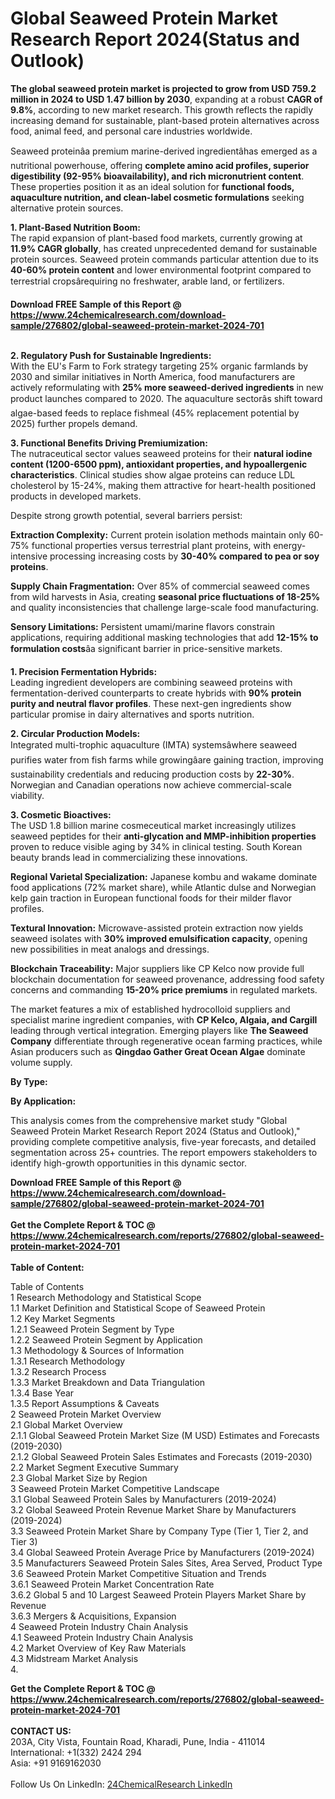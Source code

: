<h1>Global Seaweed Protein Market Research Report 2024(Status and Outlook)</h1><p><strong>The global seaweed protein market is projected to grow from USD 759.2 million in 2024 to USD 1.47 billion by 2030</strong>, expanding at a robust <strong>CAGR of 9.8%</strong>, according to new market research. This growth reflects the rapidly increasing demand for sustainable, plant-based protein alternatives across food, animal feed, and personal care industries worldwide.</p><p>Seaweed proteinâa premium marine-derived ingredientâhas emerged as a nutritional powerhouse, offering <strong>complete amino acid profiles, superior digestibility (92-95% bioavailability), and rich micronutrient content</strong>. These properties position it as an ideal solution for <strong>functional foods, aquaculture nutrition, and clean-label cosmetic formulations</strong> seeking alternative protein sources.</p><p><strong>1. Plant-Based Nutrition Boom:</strong><br>
The rapid expansion of plant-based food markets, currently growing at <strong>11.9% CAGR globally</strong>, has created unprecedented demand for sustainable protein sources. Seaweed protein commands particular attention due to its <strong>40-60% protein content</strong> and lower environmental footprint compared to terrestrial cropsârequiring no freshwater, arable land, or fertilizers.</p><div><b>Download FREE Sample of this Report @ 
            <a href="https://www.24chemicalresearch.com/download-sample/276802/global-seaweed-protein-market-2024-701">
            https://www.24chemicalresearch.com/download-sample/276802/global-seaweed-protein-market-2024-701</a></b></div><br><p><strong>2. Regulatory Push for Sustainable Ingredients:</strong><br>
With the EU's Farm to Fork strategy targeting 25% organic farmlands by 2030 and similar initiatives in North America, food manufacturers are actively reformulating with <strong>25% more seaweed-derived ingredients</strong> in new product launches compared to 2020. The aquaculture sectorâs shift toward algae-based feeds to replace fishmeal (45% replacement potential by 2025) further propels demand.</p><p><strong>3. Functional Benefits Driving Premiumization:</strong><br>
The nutraceutical sector values seaweed proteins for their <strong>natural iodine content (1200-6500 ppm), antioxidant properties, and hypoallergenic characteristics</strong>. Clinical studies show algae proteins can reduce LDL cholesterol by 15-24%, making them attractive for heart-health positioned products in developed markets.</p><p>Despite strong growth potential, several barriers persist:</p><p><strong>Extraction Complexity:</strong> Current protein isolation methods maintain only 60-75% functional properties versus terrestrial plant proteins, with energy-intensive processing increasing costs by <strong>30-40% compared to pea or soy proteins</strong>.</p><p><strong>Supply Chain Fragmentation:</strong> Over 85% of commercial seaweed comes from wild harvests in Asia, creating <strong>seasonal price fluctuations of 18-25%</strong> and quality inconsistencies that challenge large-scale food manufacturing.</p><p><strong>Sensory Limitations:</strong> Persistent umami/marine flavors constrain applications, requiring additional masking technologies that add <strong>12-15% to formulation costs</strong>âa significant barrier in price-sensitive markets.</p><p><strong>1. Precision Fermentation Hybrids:</strong><br>
Leading ingredient developers are combining seaweed proteins with fermentation-derived counterparts to create hybrids with <strong>90% protein purity and neutral flavor profiles</strong>. These next-gen ingredients show particular promise in dairy alternatives and sports nutrition.</p><p><strong>2. Circular Production Models:</strong><br>
Integrated multi-trophic aquaculture (IMTA) systemsâwhere seaweed purifies water from fish farms while growingâare gaining traction, improving sustainability credentials and reducing production costs by <strong>22-30%</strong>. Norwegian and Canadian operations now achieve commercial-scale viability.</p><p><strong>3. Cosmetic Bioactives:</strong><br>
The USD 1.8 billion marine cosmeceutical market increasingly utilizes seaweed peptides for their <strong>anti-glycation and MMP-inhibition properties</strong> proven to reduce visible aging by 34% in clinical testing. South Korean beauty brands lead in commercializing these innovations.</p><p><strong>Regional Varietal Specialization:</strong> Japanese kombu and wakame dominate food applications (72% market share), while Atlantic dulse and Norwegian kelp gain traction in European functional foods for their milder flavor profiles.</p><p><strong>Textural Innovation:</strong> Microwave-assisted protein extraction now yields seaweed isolates with <strong>30% improved emulsification capacity</strong>, opening new possibilities in meat analogs and dressings.</p><p><strong>Blockchain Traceability:</strong> Major suppliers like CP Kelco now provide full blockchain documentation for seaweed provenance, addressing food safety concerns and commanding <strong>15-20% price premiums</strong> in regulated markets.</p><p>The market features a mix of established hydrocolloid suppliers and specialist marine ingredient companies, with <strong>CP Kelco, Algaia, and Cargill</strong> leading through vertical integration. Emerging players like <strong>The Seaweed Company</strong> differentiate through regenerative ocean farming practices, while Asian producers such as <strong>Qingdao Gather Great Ocean Algae</strong> dominate volume supply.</p><p><strong>By Type:</strong></p><p><strong>By Application:</strong></p><p>This analysis comes from the comprehensive market study "Global Seaweed Protein Market Research Report 2024 (Status and Outlook)," providing complete competitive analysis, five-year forecasts, and detailed segmentation across 25+ countries. The report empowers stakeholders to identify high-growth opportunities in this dynamic sector.</p><div><b>Download FREE Sample of this Report @ 
            <a href="https://www.24chemicalresearch.com/download-sample/276802/global-seaweed-protein-market-2024-701">
            https://www.24chemicalresearch.com/download-sample/276802/global-seaweed-protein-market-2024-701</a></b></div><br><div><b>Get the Complete Report & TOC @ 
            <a href="https://www.24chemicalresearch.com/reports/276802/global-seaweed-protein-market-2024-701">
            https://www.24chemicalresearch.com/reports/276802/global-seaweed-protein-market-2024-701</a></b></div><br>
            <b>Table of Content:</b><p>Table of Contents<br />
1 Research Methodology and Statistical Scope<br />
1.1 Market Definition and Statistical Scope of Seaweed Protein<br />
1.2 Key Market Segments<br />
1.2.1 Seaweed Protein Segment by Type<br />
1.2.2 Seaweed Protein Segment by Application<br />
1.3 Methodology & Sources of Information<br />
1.3.1 Research Methodology<br />
1.3.2 Research Process<br />
1.3.3 Market Breakdown and Data Triangulation<br />
1.3.4 Base Year<br />
1.3.5 Report Assumptions & Caveats<br />
2 Seaweed Protein Market Overview<br />
2.1 Global Market Overview<br />
2.1.1 Global Seaweed Protein Market Size (M USD) Estimates and Forecasts (2019-2030)<br />
2.1.2 Global Seaweed Protein Sales Estimates and Forecasts (2019-2030)<br />
2.2 Market Segment Executive Summary<br />
2.3 Global Market Size by Region<br />
3 Seaweed Protein Market Competitive Landscape<br />
3.1 Global Seaweed Protein Sales by Manufacturers (2019-2024)<br />
3.2 Global Seaweed Protein Revenue Market Share by Manufacturers (2019-2024)<br />
3.3 Seaweed Protein Market Share by Company Type (Tier 1, Tier 2, and Tier 3)<br />
3.4 Global Seaweed Protein Average Price by Manufacturers (2019-2024)<br />
3.5 Manufacturers Seaweed Protein Sales Sites, Area Served, Product Type<br />
3.6 Seaweed Protein Market Competitive Situation and Trends<br />
3.6.1 Seaweed Protein Market Concentration Rate<br />
3.6.2 Global 5 and 10 Largest Seaweed Protein Players Market Share by Revenue<br />
3.6.3 Mergers & Acquisitions, Expansion<br />
4 Seaweed Protein Industry Chain Analysis<br />
4.1 Seaweed Protein Industry Chain Analysis<br />
4.2 Market Overview of Key Raw Materials<br />
4.3 Midstream Market Analysis<br />
4.</p><div><b>Get the Complete Report & TOC @ 
            <a href="https://www.24chemicalresearch.com/reports/276802/global-seaweed-protein-market-2024-701">
            https://www.24chemicalresearch.com/reports/276802/global-seaweed-protein-market-2024-701</a></b></div><br><b>CONTACT US:</b><br>
            203A, City Vista, Fountain Road, Kharadi, Pune, India - 411014<br>
            International: +1(332) 2424 294<br>
            Asia: +91 9169162030 <br><br>
            Follow Us On LinkedIn: <a href="https://www.linkedin.com/company/24chemicalresearch/">24ChemicalResearch LinkedIn</a>